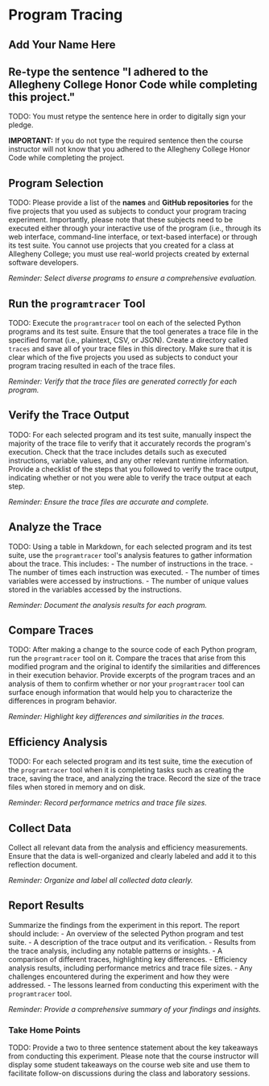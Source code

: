 # Program Tracing

## Add Your Name Here

## Re-type the sentence "I adhered to the Allegheny College Honor Code while completing this project."

TODO: You must retype the sentence here in order to digitally sign your pledge.

**IMPORTANT:** If you do not type the required sentence then the course
instructor will not know that you adhered to the Allegheny College Honor Code
while completing the project.

## Program Selection

TODO: Please provide a list of the **names** and **GitHub repositories** for the
five projects that you used as subjects to conduct your program tracing
experiment. Importantly, please note that these subjects need to be executed
either through your interactive use of the program (i.e., through its web
interface, command-line interface, or text-based interface) or through its test
suite. You cannot use projects that you created for a class at Allegheny College;
you must use real-world projects created by external software developers.

_Reminder: Select diverse programs to ensure a comprehensive evaluation._

## Run the `programtracer` Tool

TODO: Execute the `programtracer` tool on each of the selected Python programs
and its test suite. Ensure that the tool generates a trace file in the specified
format (i.e., plaintext, CSV, or JSON). Create a directory called `traces` and
save all of your trace files in this directory. Make sure that it is clear which
of the five projects you used as subjects to conduct your program tracing
resulted in each of the trace files.

_Reminder: Verify that the trace files are generated correctly for each program._

## Verify the Trace Output

TODO: For each selected program and its test suite, manually inspect the
majority of the trace file to verify that it accurately records the program's
execution. Check that the trace includes details such as executed instructions,
variable values, and any other relevant runtime information. Provide a checklist
of the steps that you followed to verify the trace output, indicating whether or
not you were able to verify the trace output at each step.

_Reminder: Ensure the trace files are accurate and complete._

## Analyze the Trace

TODO: Using a table in Markdown, for each selected program and its test suite,
use the `programtracer` tool's analysis features to gather information about the
trace. This includes:
    - The number of instructions in the trace.
    - The number of times each instruction was executed.
    - The number of times variables were accessed by instructions.
    - The number of unique values stored in the variables accessed by the instructions.

_Reminder: Document the analysis results for each program._

## Compare Traces

TODO: After making a change to the source code of each Python program, run the
`programtracer` tool on it. Compare the traces that arise from this modified
program and the original to identify the similarities and differences in their
execution behavior. Provide excerpts of the program traces and an analysis of
them to confirm whether or nor your `programtracer` tool can surface enough
information that would help you to characterize the differences in program behavior.

_Reminder: Highlight key differences and similarities in the traces._

## Efficiency Analysis

TODO: For each selected program and its test suite, time the execution of the
`programtracer` tool when it is completing tasks such as creating the trace,
saving the trace, and analyzing the trace. Record the size of the trace files
when stored in memory and on disk.

_Reminder: Record performance metrics and trace file sizes._

## Collect Data

Collect all relevant data from the analysis and efficiency measurements. Ensure
that the data is well-organized and clearly labeled and add it to this
reflection document.

_Reminder: Organize and label all collected data clearly._

## Report Results

Summarize the findings from the experiment in this report. The report should include:
    - An overview of the selected Python program and test suite.
    - A description of the trace output and its verification.
    - Results from the trace analysis, including any notable patterns or insights.
    - A comparison of different traces, highlighting key differences.
    - Efficiency analysis results, including performance metrics and trace file sizes.
    - Any challenges encountered during the experiment and how they were addressed.
    - The lessons learned from conducting this experiment with the `programtracer` tool.

_Reminder: Provide a comprehensive summary of your findings and insights._

### Take Home Points

TODO: Provide a two to three sentence statement about the key takeaways from
conducting this experiment. Please note that the course instructor will display
some student takeaways on the course web site and use them to facilitate
follow-on discussions during the class and laboratory sessions.
